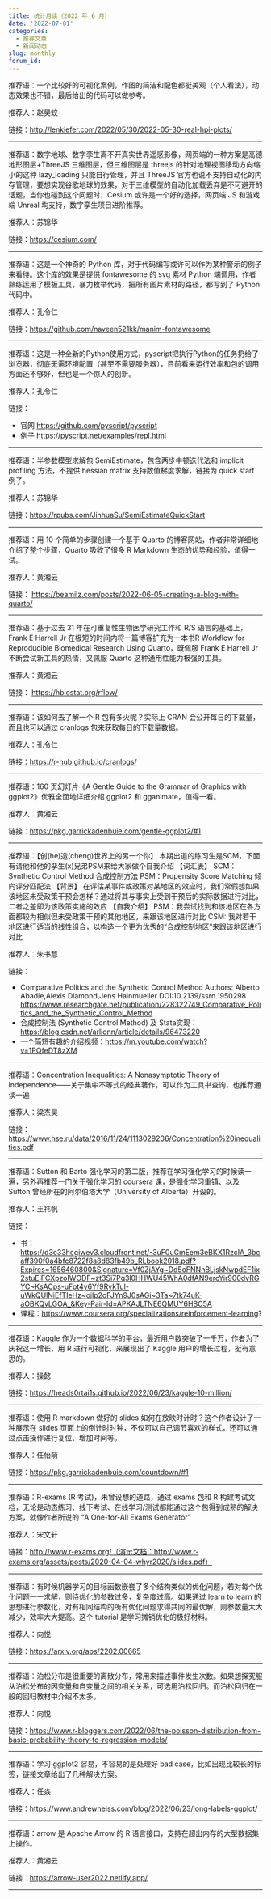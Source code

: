 ```yaml
---
title: 统计月读（2022 年 6 月）
date: '2022-07-01'
categories:
  - 推荐文章
  - 新闻动态
slug: monthly
forum_id: 
---
```


推荐语：一个比较好的可视化案例，作图的简洁和配色都挺美观（个人看法），动态效果也不错，最后给出的代码可以做参考。

推荐人：赵昊蛟

链接：http://lenkiefer.com/2022/05/30/2022-05-30-real-hpi-plots/

---

推荐语：数字地球、数字孪生离不开真实世界遥感影像，网页端的一种方案是高德地形图层+ThreeJS 三维图层，但三维图层是 threejs 的针对地理视图移动方向缩小的这种 lazy_loading 只能自行管理，并且 ThreeJS 官方也说不支持自动化的内存管理，要想实现谷歌地球的效果，对于三维模型的自动化加载丢弃是不可避开的话题，当你也碰到这个问题时，Cesium 或许是一个好的选择，网页端 JS 和游戏端 Unreal 均支持，数字孪生项目进阶推荐。

推荐人：苏锦华

链接：https://cesium.com/

---

推荐语：这是一个神奇的 Python 库，对于代码编写或许可以作为某种警示的例子来看待。这个库的效果是提供 fontawesome 的 svg 素材 Python 端调用，作者熟练运用了模板工具，暴力枚举代码，把所有图片素材的路径，都写到了 Python 代码中。

推荐人：孔令仁

链接：https://github.com/naveen521kk/manim-fontawesome

---

推荐语：这是一种全新的Python使用方式，pyscript把执行Python的任务扔给了浏览器，彻底无需环境配置（甚至不需要服务器），目前看来运行效率和包的调用方面还不够好，但也是一个惊人的创新。

推荐人：孔令仁

链接：
- 官网 https://github.com/pyscript/pyscript
- 例子 https://pyscript.net/examples/repl.html

---

推荐语：半参数模型求解包 SemiEstimate，包含两步牛顿迭代法和 implicit profiling 方法，不提供 hessian matrix 支持数值梯度求解，链接为 quick start 例子。

推荐人：苏锦华

链接：https://rpubs.com/JinhuaSu/SemiEstimateQuickStart

---

推荐语：用 10 个简单的步骤创建一个基于 Quarto 的博客网站，作者非常详细地介绍了整个步骤，Quarto 吸收了很多 R Markdown 生态的优势和经验，值得一试。

推荐人：黄湘云

链接： https://beamilz.com/posts/2022-06-05-creating-a-blog-with-quarto/

---

推荐语：基于过去 31 年在可重复性生物医学研究工作和 R/S 语言的基础上，Frank E Harrell Jr 在极短的时间内将一篇博客扩充为一本书R Workflow for Reproducible Biomedical Research Using Quarto，既佩服 Frank E Harrell Jr 不断尝试新工具的热情，又佩服 Quarto 这种通用性能力极强的工具。

推荐人：黄湘云

链接： https://hbiostat.org/rflow/

---

推荐语：该如何去了解一个 R 包有多火呢？实际上 CRAN 会公开每日的下载量，而且也可以通过 cranlogs 包来获取每日的下载量数据。

推荐人：孔令仁

链接：https://r-hub.github.io/cranlogs/

---

推荐语：160 页幻灯片《A Gentle Guide to the Grammar of Graphics with ggplot2》优雅全面地详细介绍 ggplot2 和 gganimate，值得一看。

推荐人：黄湘云

链接：https://pkg.garrickadenbuie.com/gentle-ggplot2/#1

---

推荐语：【创(he)造(cheng)世界上的另一个你】
本期出道的练习生是SCM，下面有请他和他的孪生(x)兄弟PSM来给大家做个自我介绍
【词汇表】
SCM：Synthetic Control Method 合成控制方法
PSM：Propensity Score Matching 倾向评分匹配法
【背景】
在评估某事件或政策对某地区的效应时，我们常假想如果该地区未受政策干预会怎样？通过将其与事实上受到干预后的实际数据进行对比，二者之差即为该政策实施的效应
【自我介绍】
PSM：我尝试找到和该地区在各方面都较为相似但未受政策干预的其他地区，来跟该地区进行对比
CSM: 我对若干地区进行适当的线性组合，以构造一个更为优秀的“合成控制地区”来跟该地区进行对比

推荐人：朱书慧

链接：

- Comparative Politics and the Synthetic Control Method
  Authors: Alberto Abadie,Alexis Diamond,Jens Hainmueller
  DOI:10.2139/ssrn.1950298
  https://www.researchgate.net/publication/228322749_Comparative_Politics_and_the_Synthetic_Control_Method
- 合成控制法 (Synthetic Control Method) 及 Stata实现：https://blog.csdn.net/arlionn/article/details/96473220
- 一个简短有趣的介绍视频：https://m.youtube.com/watch?v=1PQfeDT8zXM

---

推荐语：Concentration Inequalities: A Nonasymptotic Theory of Independence——关于集中不等式的经典著作，可以作为工具书查询，也推荐通读一遍

推荐人：梁杰昊

链接：https://www.hse.ru/data/2016/11/24/1113029206/Concentration%20inequalities.pdf

---

推荐语：Sutton 和 Barto 强化学习的第二版，推荐在学习强化学习的时候读一遍，另外再推荐一门关于强化学习的 coursera 课，是强化学习重镇、以及 Sutton 曾经所在的阿尔伯塔大学（University of Alberta）开设的。

推荐人：王祎帆

链接：

- 书：https://d3c33hcgiwev3.cloudfront.net/-3uF0uCmEem3eBKX1RzcIA_3bcaff390f0a4bfc8722f8a8d83fb49b_RLbook2018.pdf?Expires=1656460800&Signature=Vf0ZjAYg~Dd5oFNNnBLjskNwpdEF1ix2stuEiFCXpzoIWODF~zt3Si7Pq3l0HHWU45WhA0dfAN9ercYir900dvRGYC~KsACps-uFpt4y6Yf9RykTul-uWkQUlNiEfTIeHz~ojlp2oFJYn9J0sAGi~3Ta~7tk74uK-aOBKQvLGOA_&Key-Pair-Id=APKAJLTNE6QMUY6HBC5A
- 课程：https://www.coursera.org/specializations/reinforcement-learning?

---

推荐语：Kaggle 作为一个数据科学的平台，最近用户数突破了一千万，作者为了庆祝这一增长，用 R 进行可视化，来展现出了 Kaggle 用户的增长过程，挺有意思的。

推荐人：操懿

链接：https://heads0rtai1s.github.io/2022/06/23/kaggle-10-million/

---

推荐语：使用 R markdown 做好的 slides 如何在放映时计时？这个作者设计了一种展示在 slides 页面上的倒计时时钟，不仅可以自己调节喜欢的样式，还可以通过点击操作进行复位、增加时间等。

推荐人：任怡萌

链接：https://pkg.garrickadenbuie.com/countdown/#1

---

推荐语：R-exams (R 考试)，未曾设想的道路，通过 exams 包和 R 构建考试文档，无论是动态练习、线下考试、在线学习/测试都能通过这个包得到成熟的解决方案，就像作者所说的 “A One-for-All Exams Generator”

推荐人：宋文轩

链接：http://www.r-exams.org/（演示文档：http://www.r-exams.org/assets/posts/2020-04-04-whyr2020/slides.pdf）

---

推荐语：有时候机器学习的目标函数嵌套了多个结构类似的优化问题，若对每个优化问题一一求解，则待优化的参数过多，复杂度过高。如果通过 learn to learn 的思想进行参数化，对有相同结构的所有优化问题求得共同的最优解，则参数量大大减少，效率大大提高。这个 tutorial 是学习摊销优化的极好材料。

推荐人：向悦

链接：https://arxiv.org/abs/2202.00665

---

推荐语：泊松分布是很重要的离散分布，常用来描述事件发生次数。如果想探究服从泊松分布的因变量和自变量之间的相关关系，可选用泊松回归。而泊松回归在一般的回归教材中介绍不太多。

推荐人：向悦

链接：https://www.r-bloggers.com/2022/06/the-poisson-distribution-from-basic-probability-theory-to-regression-models/

---

推荐语：学习 ggplot2 容易，不容易的是处理好 bad case，比如出现比较长的标签，链接文章给出了几种解决方案。

推荐人：任焱

链接：https://www.andrewheiss.com/blog/2022/06/23/long-labels-ggplot/

---

推荐语：arrow 是 Apache Arrow 的 R 语言接口，支持在超出内存的大型数据集上操作。

推荐人：黄湘云

链接：https://arrow-user2022.netlify.app/

---